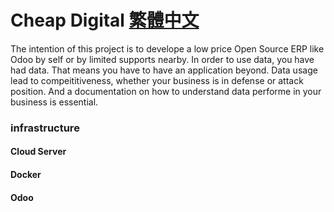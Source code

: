 # Cheap Digital  [繁體中文]()

The intention of this project is to develope a low price Open Source ERP like Odoo by self or by limited supports nearby. In order to use data, you have had data. That means you have to have an application beyond. Data usage lead to compeititiveness, whether your business is in defense or attack position. And a documentation on how to understand data performe in your business is essential.

### infrastructure

#### Cloud Server

#### Docker

#### Odoo
